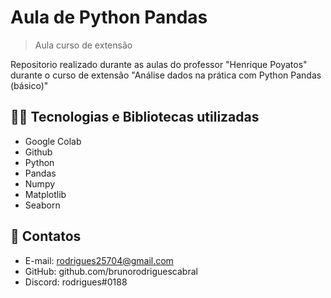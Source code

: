 # Aula de Python Pandas

>Aula curso de extensão

Repositorio realizado durante as aulas do professor "Henrique Poyatos" durante o curso de extensão "Análise dados na prática com Python Pandas (básico)"

## 👨‍💻 Tecnologias e Bibliotecas utilizadas

- Google Colab
- Github
- Python
- Pandas
- Numpy
- Matplotlib
- Seaborn

## 📩 Contatos

- E-mail: rodrigues25704@gmail.com 
- GitHub: github.com/brunorodriguescabral
- Discord: rodrigues#0188
